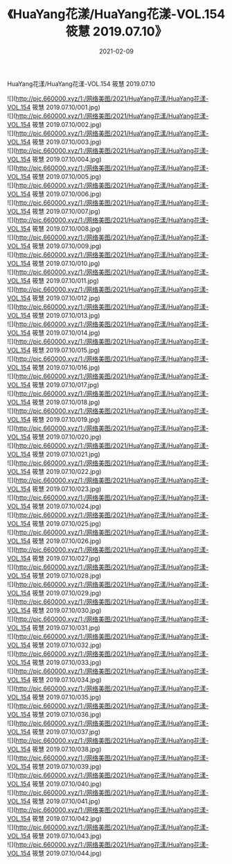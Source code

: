 ﻿---
layout: post
title:  《HuaYang花漾/HuaYang花漾-VOL.154 筱慧 2019.07.10》
date:   2021-02-09
img: http://pic.660000.xyz/1:/网络美图/2021/HuaYang花漾/HuaYang花漾-VOL.154 筱慧 2019.07.10/000.jpg
categories: [美女, 清纯, 唯美]
---

HuaYang花漾/HuaYang花漾-VOL.154 筱慧 2019.07.10

 ![](http://pic.660000.xyz/1:/网络美图/2021/HuaYang花漾/HuaYang花漾-VOL.154 筱慧 2019.07.10/001.jpg) <br>![](http://pic.660000.xyz/1:/网络美图/2021/HuaYang花漾/HuaYang花漾-VOL.154 筱慧 2019.07.10/002.jpg) <br>![](http://pic.660000.xyz/1:/网络美图/2021/HuaYang花漾/HuaYang花漾-VOL.154 筱慧 2019.07.10/003.jpg) <br>![](http://pic.660000.xyz/1:/网络美图/2021/HuaYang花漾/HuaYang花漾-VOL.154 筱慧 2019.07.10/004.jpg) <br>![](http://pic.660000.xyz/1:/网络美图/2021/HuaYang花漾/HuaYang花漾-VOL.154 筱慧 2019.07.10/005.jpg) <br>![](http://pic.660000.xyz/1:/网络美图/2021/HuaYang花漾/HuaYang花漾-VOL.154 筱慧 2019.07.10/006.jpg) <br>![](http://pic.660000.xyz/1:/网络美图/2021/HuaYang花漾/HuaYang花漾-VOL.154 筱慧 2019.07.10/007.jpg) <br>![](http://pic.660000.xyz/1:/网络美图/2021/HuaYang花漾/HuaYang花漾-VOL.154 筱慧 2019.07.10/008.jpg) <br>![](http://pic.660000.xyz/1:/网络美图/2021/HuaYang花漾/HuaYang花漾-VOL.154 筱慧 2019.07.10/009.jpg) <br>![](http://pic.660000.xyz/1:/网络美图/2021/HuaYang花漾/HuaYang花漾-VOL.154 筱慧 2019.07.10/010.jpg) <br>![](http://pic.660000.xyz/1:/网络美图/2021/HuaYang花漾/HuaYang花漾-VOL.154 筱慧 2019.07.10/011.jpg) <br>![](http://pic.660000.xyz/1:/网络美图/2021/HuaYang花漾/HuaYang花漾-VOL.154 筱慧 2019.07.10/012.jpg) <br>![](http://pic.660000.xyz/1:/网络美图/2021/HuaYang花漾/HuaYang花漾-VOL.154 筱慧 2019.07.10/013.jpg) <br>![](http://pic.660000.xyz/1:/网络美图/2021/HuaYang花漾/HuaYang花漾-VOL.154 筱慧 2019.07.10/014.jpg) <br>![](http://pic.660000.xyz/1:/网络美图/2021/HuaYang花漾/HuaYang花漾-VOL.154 筱慧 2019.07.10/015.jpg) <br>![](http://pic.660000.xyz/1:/网络美图/2021/HuaYang花漾/HuaYang花漾-VOL.154 筱慧 2019.07.10/016.jpg) <br>![](http://pic.660000.xyz/1:/网络美图/2021/HuaYang花漾/HuaYang花漾-VOL.154 筱慧 2019.07.10/017.jpg) <br>![](http://pic.660000.xyz/1:/网络美图/2021/HuaYang花漾/HuaYang花漾-VOL.154 筱慧 2019.07.10/018.jpg) <br>![](http://pic.660000.xyz/1:/网络美图/2021/HuaYang花漾/HuaYang花漾-VOL.154 筱慧 2019.07.10/019.jpg) <br>![](http://pic.660000.xyz/1:/网络美图/2021/HuaYang花漾/HuaYang花漾-VOL.154 筱慧 2019.07.10/020.jpg) <br>![](http://pic.660000.xyz/1:/网络美图/2021/HuaYang花漾/HuaYang花漾-VOL.154 筱慧 2019.07.10/021.jpg) <br>![](http://pic.660000.xyz/1:/网络美图/2021/HuaYang花漾/HuaYang花漾-VOL.154 筱慧 2019.07.10/022.jpg) <br>![](http://pic.660000.xyz/1:/网络美图/2021/HuaYang花漾/HuaYang花漾-VOL.154 筱慧 2019.07.10/023.jpg) <br>![](http://pic.660000.xyz/1:/网络美图/2021/HuaYang花漾/HuaYang花漾-VOL.154 筱慧 2019.07.10/024.jpg) <br>![](http://pic.660000.xyz/1:/网络美图/2021/HuaYang花漾/HuaYang花漾-VOL.154 筱慧 2019.07.10/025.jpg) <br>![](http://pic.660000.xyz/1:/网络美图/2021/HuaYang花漾/HuaYang花漾-VOL.154 筱慧 2019.07.10/026.jpg) <br>![](http://pic.660000.xyz/1:/网络美图/2021/HuaYang花漾/HuaYang花漾-VOL.154 筱慧 2019.07.10/027.jpg) <br>![](http://pic.660000.xyz/1:/网络美图/2021/HuaYang花漾/HuaYang花漾-VOL.154 筱慧 2019.07.10/028.jpg) <br>![](http://pic.660000.xyz/1:/网络美图/2021/HuaYang花漾/HuaYang花漾-VOL.154 筱慧 2019.07.10/029.jpg) <br>![](http://pic.660000.xyz/1:/网络美图/2021/HuaYang花漾/HuaYang花漾-VOL.154 筱慧 2019.07.10/030.jpg) <br>![](http://pic.660000.xyz/1:/网络美图/2021/HuaYang花漾/HuaYang花漾-VOL.154 筱慧 2019.07.10/031.jpg) <br>![](http://pic.660000.xyz/1:/网络美图/2021/HuaYang花漾/HuaYang花漾-VOL.154 筱慧 2019.07.10/032.jpg) <br>![](http://pic.660000.xyz/1:/网络美图/2021/HuaYang花漾/HuaYang花漾-VOL.154 筱慧 2019.07.10/033.jpg) <br>![](http://pic.660000.xyz/1:/网络美图/2021/HuaYang花漾/HuaYang花漾-VOL.154 筱慧 2019.07.10/034.jpg) <br>![](http://pic.660000.xyz/1:/网络美图/2021/HuaYang花漾/HuaYang花漾-VOL.154 筱慧 2019.07.10/035.jpg) <br>![](http://pic.660000.xyz/1:/网络美图/2021/HuaYang花漾/HuaYang花漾-VOL.154 筱慧 2019.07.10/036.jpg) <br>![](http://pic.660000.xyz/1:/网络美图/2021/HuaYang花漾/HuaYang花漾-VOL.154 筱慧 2019.07.10/037.jpg) <br>![](http://pic.660000.xyz/1:/网络美图/2021/HuaYang花漾/HuaYang花漾-VOL.154 筱慧 2019.07.10/038.jpg) <br>![](http://pic.660000.xyz/1:/网络美图/2021/HuaYang花漾/HuaYang花漾-VOL.154 筱慧 2019.07.10/039.jpg) <br>![](http://pic.660000.xyz/1:/网络美图/2021/HuaYang花漾/HuaYang花漾-VOL.154 筱慧 2019.07.10/040.jpg) <br>![](http://pic.660000.xyz/1:/网络美图/2021/HuaYang花漾/HuaYang花漾-VOL.154 筱慧 2019.07.10/041.jpg) <br>![](http://pic.660000.xyz/1:/网络美图/2021/HuaYang花漾/HuaYang花漾-VOL.154 筱慧 2019.07.10/042.jpg) <br>![](http://pic.660000.xyz/1:/网络美图/2021/HuaYang花漾/HuaYang花漾-VOL.154 筱慧 2019.07.10/043.jpg) <br>![](http://pic.660000.xyz/1:/网络美图/2021/HuaYang花漾/HuaYang花漾-VOL.154 筱慧 2019.07.10/044.jpg) <br>